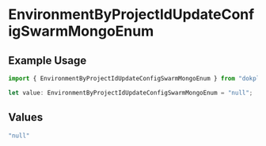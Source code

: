 # EnvironmentByProjectIdUpdateConfigSwarmMongoEnum

## Example Usage

```typescript
import { EnvironmentByProjectIdUpdateConfigSwarmMongoEnum } from "dokploy-sdk/models/operations";

let value: EnvironmentByProjectIdUpdateConfigSwarmMongoEnum = "null";
```

## Values

```typescript
"null"
```